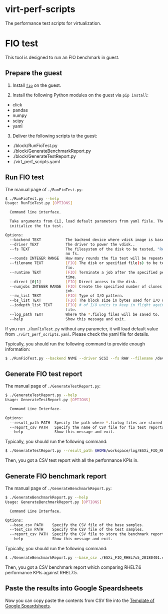 # virt-perf-scripts

The performance test scripts for virtualization.

# FIO test

This tool is designed to run an FIO benchmark in guest.

## Prepare the guest

1. Install [`fio`](https://github.com/axboe/fio/releases) on the guest.

2. Install the following Python modules on the guest via `pip install`:
- click
- pandas
- numpy
- scipy
- yaml

3. Deliver the following scripts to the guest:
- ./block/RunFioTest.py
- ./block/GenerateBenchmarkReport.py
- ./block/GenerateTestReport.py
- ./virt_perf_scripts.yaml

## Run FIO test

The manual page of `./RunFioTest.py`:

```bash
$ ./RunFioTest.py --help
Usage: RunFioTest.py [OPTIONS]

  Command line interface.

  Take arguments from CLI, load default parameters from yaml fisle. Then
  initialize the fio test.

Options:
  --backend TEXT           The backend device where vdisk image is based on.
  --driver TEXT            The driver to power the vdisk..
  --fs TEXT                The filesystem of the disk to be tested, "RAW" for
                           no fs.
  --rounds INTEGER RANGE   How many rounds the fio test will be repeated.
  --filename TEXT          [FIO] The disk or specified file(s) to be tested by
                           fio.
  --runtime TEXT           [FIO] Terminate a job after the specified period of
                           time.
  --direct [0|1]           [FIO] Direct access to the disk.
  --numjobs INTEGER RANGE  [FIO] Create the specified number of clones of the
                           job.
  --rw_list TEXT           [FIO] Type of I/O pattern.
  --bs_list TEXT           [FIO] The block size in bytes used for I/O units.
  --iodepth_list TEXT      [FIO] # of I/O units to keep in flight against the
                           file.
  --log_path TEXT          Where the *.fiolog files will be saved to.
  --help                   Show this message and exit.
```

If you run `./RunFioTest.py` without any parameter, it will load default value from `./virt_perf_scripts.yaml`. Please check the yaml file for details.

Typically, you should run the following command to provide enough information:

```bash
$ ./RunFioTest.py --backend NVME --driver SCSI --fs RAW --filename /dev/sdb --log_path $HOME/workspace/log/ESXi_FIO_RHEL7u6_20180809
```

## Generate FIO test report

The manual page of `./GenerateTestReport.py`:

```bash
$ ./GenerateTestReport.py --help
Usage: GenerateTestReport.py [OPTIONS]

  Command Line Interface.

Options:
  --result_path PATH  Specify the path where *.fiolog files are stored in.
  --report_csv PATH   Specify the name of CSV file for fio test reports.
  --help              Show this message and exit.
```

Typically, you should run the following command:

```bash
$ ./GenerateTestReport.py --result_path $HOME/workspace/log/ESXi_FIO_RHEL7u6_20180809 --report_csv ESXi_FIO_RHEL7u6_20180809.csv
```

Then, you got a CSV test report with all the performance KPIs in.

## Generate FIO benchmark report

The manual page of `./GenerateBenchmarkReport.py`:

```bash
$ ./GenerateBenchmarkReport.py --help
Usage: GenerateBenchmarkReport.py [OPTIONS]

  Command Line Interface.

Options:
  --base_csv PATH    Specify the CSV file of the base samples.
  --test_csv PATH    Specify the CSV file of the test samples.
  --report_csv PATH  Specify the CSV file to store the benchmark report.
  --help             Show this message and exit.
```

Typically, you should run the following command:

```bash
$ ./GenerateBenchmarkReport.py --base_csv ./ESXi_FIO_RHEL7u5_20180401.csv --test_csv ./ESXi_FIO_RHEL7u6_20180809.csv --report_csv ESXi_FIO_Benchmark_RHEL7u6_against_RHEL7u5_20180809.csv
```

Then, you got a CSV benchmark report which comparing RHEL7.6 performance KPIs against RHEL7.5.

## Paste the results into Google Speardsheets

Now you can copy paste the contents from CSV file into the [Template of Google Speardsheets](https://docs.google.com/spreadsheets/d/1C5DsB5oWXI0Wl5rGiCLQI09w2nbq96uovPYoF6rvM6Y/edit?usp=sharing).

